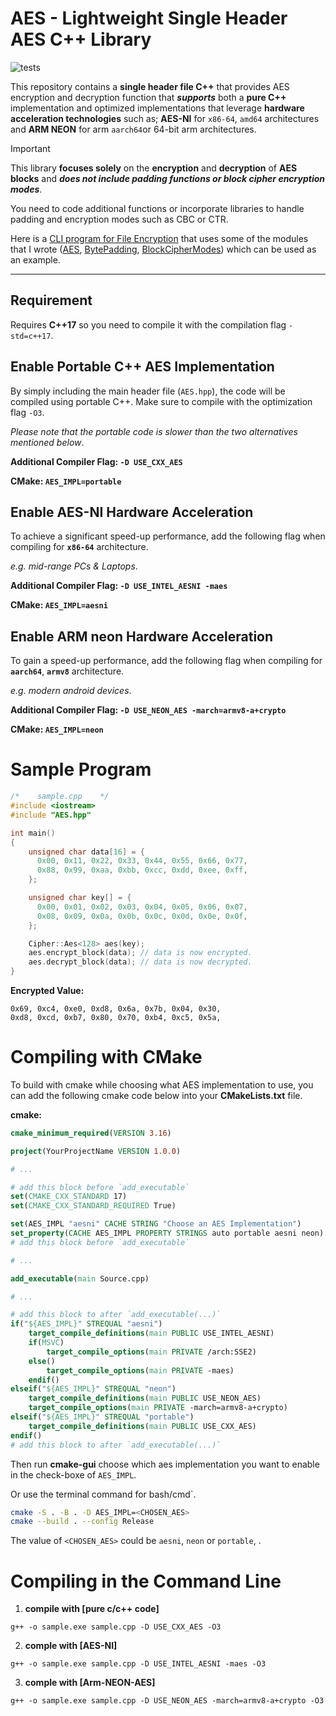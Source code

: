 # AES - Lightweight Single Header AES C++ Library

![tests](https://github.com/mrdcvlsc/AES/actions/workflows/tests.yml/badge.svg)

This repository contains a **single header file C++** that provides AES encryption and decryption function that _**supports**_ both a **pure C++** implementation and optimized implementations that leverage **hardware acceleration technologies** such as; **AES-NI** for `x86-64`, `amd64` architectures and **ARM NEON** for arm `aarch64`or 64-bit arm architectures.

> [!IMPORTANT]  
> This library **focuses solely** on the **encryption** and **decryption** of **AES blocks** and _**does not include padding functions or block cipher encryption modes**_.
> 
> You need to code additional functions or incorporate libraries to handle padding and encryption modes such as CBC or CTR.
> 
> Here is a [CLI program for File Encryption](https://github.com/mrdcvlsc/bethela/blob/main/main.cpp) that uses some of the modules that I wrote ([AES](https://github.com/mrdcvlsc/AES), [BytePadding](https://github.com/mrdcvlsc/BytePadding), [BlockCipherModes](https://github.com/mrdcvlsc/BlockCipherModes)) which can be used as an example.

-----------

## Requirement

Requires **C++17** so you need to compile it with the compilation flag `-std=c++17`.

## Enable Portable C++ AES Implementation

By simply including the main header file (`AES.hpp`), the code will be compiled using portable C++. Make sure to compile with the optimization flag `-O3`.

_Please note that the portable code is slower than the two alternatives mentioned below_.

**Additional Compiler Flag: `-D USE_CXX_AES`**

**CMake: `AES_IMPL=portable`**

## Enable AES-NI Hardware Acceleration

To achieve a significant speed-up performance, add the following flag when compiling for **`x86-64`** architecture.
  
_e.g. mid-range PCs & Laptops_.

**Additional Compiler Flag: `-D USE_INTEL_AESNI -maes`**

**CMake: `AES_IMPL=aesni`**

## Enable ARM neon Hardware Acceleration

To gain a speed-up performance, add the following flag when compiling for **`aarch64`**, **`armv8`** architecture.
  
 _e.g. modern android devices_.

**Additional Compiler Flag: `-D USE_NEON_AES -march=armv8-a+crypto`**

**CMake: `AES_IMPL=neon`**

# Sample Program

```c++
/*    sample.cpp    */
#include <iostream>
#include "AES.hpp"

int main()
{
    unsigned char data[16] = {
      0x00, 0x11, 0x22, 0x33, 0x44, 0x55, 0x66, 0x77,
      0x88, 0x99, 0xaa, 0xbb, 0xcc, 0xdd, 0xee, 0xff,
    };

    unsigned char key[] = {
      0x00, 0x01, 0x02, 0x03, 0x04, 0x05, 0x06, 0x07,
      0x08, 0x09, 0x0a, 0x0b, 0x0c, 0x0d, 0x0e, 0x0f,
    };

    Cipher::Aes<128> aes(key);
    aes.encrypt_block(data); // data is now encrypted.
    aes.decrypt_block(data); // data is now decrypted.
}
```

**Encrypted Value:**

```shell
0x69, 0xc4, 0xe0, 0xd8, 0x6a, 0x7b, 0x04, 0x30,
0xd8, 0xcd, 0xb7, 0x80, 0x70, 0xb4, 0xc5, 0x5a,
```

# Compiling with CMake

To build with cmake while choosing what AES implementation to use, you can add the following cmake code below into your **CMakeLists.txt** file.

**cmake:**

```cmake
cmake_minimum_required(VERSION 3.16)

project(YourProjectName VERSION 1.0.0)

# ...

# add this block before `add_executable`
set(CMAKE_CXX_STANDARD 17)
set(CMAKE_CXX_STANDARD_REQUIRED True)

set(AES_IMPL "aesni" CACHE STRING "Choose an AES Implementation")
set_property(CACHE AES_IMPL PROPERTY STRINGS auto portable aesni neon)
# add this block before `add_executable`

# ...

add_executable(main Source.cpp)

# ...

# add this block to after `add_executable(...)`
if("${AES_IMPL}" STREQUAL "aesni")
    target_compile_definitions(main PUBLIC USE_INTEL_AESNI)
    if(MSVC)
        target_compile_options(main PRIVATE /arch:SSE2)
    else()
        target_compile_options(main PRIVATE -maes)
    endif()
elseif("${AES_IMPL}" STREQUAL "neon")
    target_compile_definitions(main PUBLIC USE_NEON_AES)
    target_compile_options(main PRIVATE -march=armv8-a+crypto)
elseif("${AES_IMPL}" STREQUAL "portable")
    target_compile_definitions(main PUBLIC USE_CXX_AES)
endif()
# add this block to after `add_executable(...)`
```

Then run **cmake-gui** choose which aes implementation you want to enable in the check-boxe of `AES_IMPL`.

Or use the terminal command for bash/cmd`.

```bash
cmake -S . -B . -D AES_IMPL=<CHOSEN_AES>
cmake --build . --config Release
```

The value of `<CHOSEN_AES>` could be `aesni`, `neon` or `portable`, .

# Compiling in the Command Line

1. **compile with [pure c/c++ code]**

  ```
  g++ -o sample.exe sample.cpp -D USE_CXX_AES -O3
  ```

2. **comple with [AES-NI]**

  ```
  g++ -o sample.exe sample.cpp -D USE_INTEL_AESNI -maes -O3
  ```

3. **comple with [Arm-NEON-AES]**

  ```
  g++ -o sample.exe sample.cpp -D USE_NEON_AES -march=armv8-a+crypto -O3
  ```